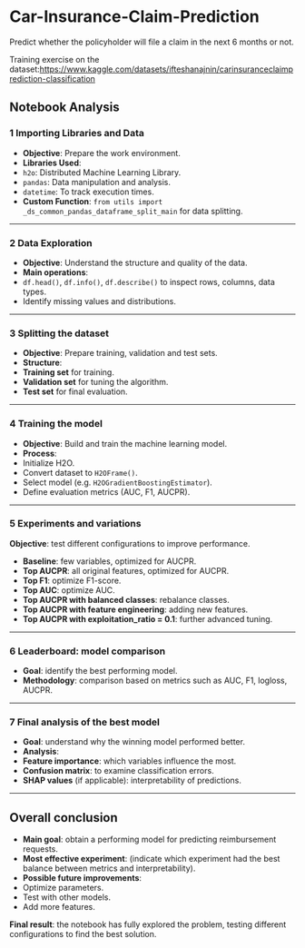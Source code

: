 # Car-Insurance-Claim-Prediction
Predict whether the policyholder will file a claim in the next 6 months or not.

Training exercise on the dataset:https://www.kaggle.com/datasets/ifteshanajnin/carinsuranceclaimprediction-classification

## Notebook Analysis

### 1 Importing Libraries and Data
- **Objective**: Prepare the work environment.
- **Libraries Used**:
- `h2o`: Distributed Machine Learning Library.
- `pandas`: Data manipulation and analysis.
- `datetime`: To track execution times.
- **Custom Function**: `from utils import _ds_common_pandas_dataframe_split_main` for data splitting.


---

### 2 Data Exploration
- **Objective**: Understand the structure and quality of the data.
- **Main operations**:
- `df.head()`, `df.info()`, `df.describe()` to inspect rows, columns, data types.
- Identify missing values ​​and distributions.


---

### 3 Splitting the dataset
- **Objective**: Prepare training, validation and test sets.
- **Structure**:
- **Training set** for training.
- **Validation set** for tuning the algorithm.
- **Test set** for final evaluation.


---

### 4 Training the model
- **Objective**: Build and train the machine learning model.
- **Process**:
- Initialize H2O.
- Convert dataset to `H2OFrame()`.
- Select model (e.g. `H2OGradientBoostingEstimator`).
- Define evaluation metrics (AUC, F1, AUCPR).


---

### 5 Experiments and variations
**Objective**: test different configurations to improve performance.

- **Baseline**: few variables, optimized for AUCPR.
- **Top AUCPR**: all original features, optimized for AUCPR.
- **Top F1**: optimize F1-score.
- **Top AUC**: optimize AUC.
- **Top AUCPR with balanced classes**: rebalance classes.
- **Top AUCPR with feature engineering**: adding new features.
- **Top AUCPR with exploitation_ratio = 0.1**: further advanced tuning.


---

### 6 Leaderboard: model comparison
- **Goal**: identify the best performing model.
- **Methodology**: comparison based on metrics such as AUC, F1, logloss, AUCPR.


---

### 7 Final analysis of the best model
- **Goal**: understand why the winning model performed better.
- **Analysis**:
- **Feature importance**: which variables influence the most.
- **Confusion matrix**: to examine classification errors.
- **SHAP values** (if applicable): interpretability of predictions.


---

## Overall conclusion

- **Main goal**: obtain a performing model for predicting reimbursement requests.
- **Most effective experiment**: (indicate which experiment had the best balance between metrics and interpretability).
- **Possible future improvements**:
- Optimize parameters.
- Test with other models.
- Add more features.

**Final result**: the notebook has fully explored the problem, testing different configurations to find the best solution.


